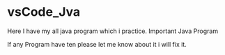 # vsCode_Jva

Here I have my all java program which i practice.
Important Java Program

If any Program have ten please let me know about it 
i will fix it.
